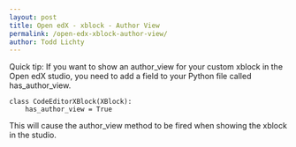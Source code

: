 ```yaml
---
layout: post
title: Open edX - xblock - Author View
permalink: /open-edx-xblock-author-view/
author: Todd Lichty
---
```

<p>Quick tip: If you want to show an author_view for your custom xblock in the Open edX studio, you need to add a field to your Python file called has_author_view.</p><pre><code>class CodeEditorXBlock(XBlock):
	has_author_view = True</code></pre><p>This will cause the author_view method to be fired when showing the xblock in the studio.</p>